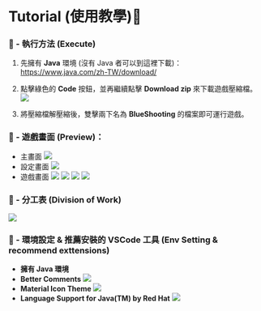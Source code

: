 # Tutorial (使用教學)📝

### 🔰 - 執行方法 (Execute)

1. 先擁有 **Java** 環境 (沒有 Java 者可以到這裡下載)：https://www.java.com/zh-TW/download/
2. 點擊綠色的 **Code** 按鈕，並再繼續點擊 **Download zip** 來下載遊戲壓縮檔。
   <img src="https://i.imgur.com/ewxoDZA.png">

3. 將壓縮檔解壓縮後，雙擊兩下名為 **BlueShooting** 的檔案即可運行遊戲。

### 👀 - **遊戲畫面 (Preview)**：

- 主畫面
  <img src="https://i.imgur.com/8sojjWY.png">
- 設定畫面
  <img src="https://i.imgur.com/uMvurCI.png">
- 遊戲畫面
  <img src="https://i.imgur.com/v8KRkLU.png">
  <img src="https://i.imgur.com/5iIew01.png">
  <img src="https://i.imgur.com/budEVkH.png">
  <img src="https://i.imgur.com/vnGnw8t.png">

### 🏣 - 分工表 (Division of Work)

  <img src="https://i.imgur.com/mPptrrB.jpeg">

### 🌳 - 環境設定 & 推薦安裝的 VSCode 工具 (Env Setting & recommend exttensions)

- **擁有 Java 環境**
- **Better Comments**
  <img src="https://i.imgur.com/uC2uvKt.png">
- **Material Icon Theme**
  <img src="https://i.imgur.com/EPHsqno.png">
- **Language Support for Java(TM) by Red Hat**
  <img src="https://i.imgur.com/mRzqzMe.png">
